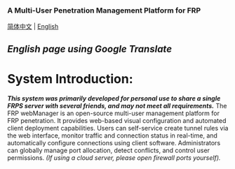 ### A Multi-User Penetration Management Platform for FRP

[简体中文](README.md)
|
[English](README_en.md)

## ***English page using Google Translate***

# System Introduction:
***This system was primarily developed for personal use to share a single FRPS server with several friends, and may not meet all requirements.***
The FRP webManager is an open-source multi-user management platform for FRP penetration. It provides web-based visual configuration and automated client deployment capabilities. Users can self-service create tunnel rules via the web interface, monitor traffic and connection status in real-time, and automatically configure connections using client software. Administrators can globally manage port allocation, detect conflicts, and control user permissions.  *(If using a cloud server, please open firewall ports yourself).* 
